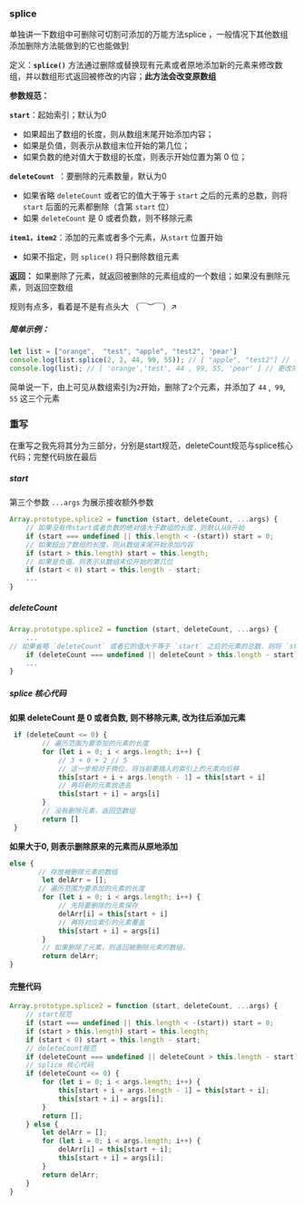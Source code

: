 ### splice ###

单独讲一下数组中可删除可切割可添加的万能方法splice ，一般情况下其他数组添加删除方法能做到的它也能做到

定义：**`splice()`** 方法通过删除或替换现有元素或者原地添加新的元素来修改数组，并以数组形式返回被修改的内容；**此方法会改变原数组**

**参数规范：**

**`start`**：起始索引；默认为0

- 如果超出了数组的长度，则从数组末尾开始添加内容；
- 如果是负值，则表示从数组末位开始的第几位；
- 如果负数的绝对值大于数组的长度，则表示开始位置为第 0 位；

**`deleteCount `**：要删除的元素数量，默认为0

- 如果省略 `deleteCount` 或者它的值大于等于 `start` 之后的元素的总数，则将 `start` 后面的元素都删除（含第 `start` 位）
- 如果 `deleteCount` 是 0 或者负数，则不移除元素

**`item1，item2`**：添加的元素或者多个元素，从`start` 位置开始

- 如果不指定，则 `splice()` 将只删除数组元素

**返回：** 如果删除了元素，就返回被删除的元素组成的一个数组；如果没有删除元素，则返回空数组

规则有点多，看着是不是有点头大 （￣︶￣）↗　

##### 简单示例： #####

```js
let list = ["orange",  "test", "apple", "test2", 'pear']
console.log(list.splice(2, 2, 44, 99, 55)); // [ "apple", "test2"] // 被删除的元素
console.log(list); // [ 'orange','test', 44 , 99, 55, 'pear' ] // 更改完后的数组
```

简单说一下，由上可见从数组索引为`2`开始，删除了`2`个元素，并添加了 `44` ,` 99`, `55` 这三个元素

### 重写 ###

在重写之我先将其分为三部分，分别是start规范，deleteCount规范与splice核心代码；完整代码放在最后

##### start  #####

第三个参数 `...args` 为展示接收额外参数

```js
Array.prototype.splice2 = function (start, deleteCount, ...args) {
    // 如果没有传start或者负数的绝对值大于数组的长度，则默认从0开始
    if (start === undefined || this.length < -(start)) start = 0;
    // 如果超出了数组的长度，则从数组末尾开始添加内容
    if (start > this.length) start = this.length;
    // 如果是负值，则表示从数组末位开始的第几位
    if (start < 0) start = this.length - start;
    ...
}
```

##### deleteCount #####

```js
Array.prototype.splice2 = function (start, deleteCount, ...args) {
    ...
// 如果省略 `deleteCount` 或者它的值大于等于 `start` 之后的元素的总数，则将 `start` 后面的元素都删除（含第 `start` 位）
    if (deleteCount === undefined || deleteCount > this.length - start) this.length = start
    ...
}
```

##### splice 核心代码 #####

**如果 deleteCount 是 0 或者负数, 则不移除元素, 改为往后添加元素**

```js
 if (deleteCount <= 0) {
        // 遍历范围为要添加的元素的长度
        for (let i = 0; i < args.length; i++) {
            // 3 + 0 + 2 // 5 
            // 这一步相对于换位，将当前要插入的索引上的元素向后移
            this[start + i + args.length - 1] = this[start + i]
            // 再将新的元素放进去
            this[start + i] = args[i]
        }
        // 没有删除元素，返回空数组
        return [] 
 }
```

**如果大于0, 则表示删除原来的元素而从原地添加**

```js
else {
       // 存放被删除元素的数组
        let delArr = [];
       // 遍历范围为要添加的元素的长度
        for (let i = 0; i < args.length; i++) {
            // 先将要删除的元素保存
            delArr[i] = this[start + i]
            // 再将对应索引的元素覆盖
            this[start + i] = args[i]
        }
        // 如果删除了元素，则返回被删除元素的数组。
        return delArr;
}
```

#### 完整代码 ####

```js
Array.prototype.splice2 = function (start, deleteCount, ...args) {
    // start规范
    if (start === undefined || this.length < -(start)) start = 0;
    if (start > this.length) start = this.length;
    if (start < 0) start = this.length - start;
    // deleteCount规范
    if (deleteCount === undefined || deleteCount > this.length - start) this.length = start;
    // splice 核心代码
    if (deleteCount <= 0) {
        for (let i = 0; i < args.length; i++) {
            this[start + i + args.length - 1] = this[start + i];
            this[start + i] = args[i];
        }
        return [];
    } else {
        let delArr = [];
        for (let i = 0; i < args.length; i++) {
            delArr[i] = this[start + i];
            this[start + i] = args[i];
        }
        return delArr;
    }
}
```

